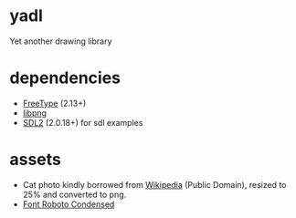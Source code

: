 # yadl
Yet another drawing library

# dependencies
- [FreeType](https://www.freetype.org/download.html) (2.13+)
- [libpng](http://www.libpng.org/pub/png/libpng.html)
- [SDL2](https://www.libsdl.org/download-2.0.php) (2.0.18+) for sdl examples

# assets
- Cat photo kindly borrowed from [Wikipedia](https://commons.wikimedia.org/wiki/File:Stray_cat_on_wall.jpg) (Public Domain), resized to 25% and converted to png.
- [Font Roboto Condensed](https://www.1001freefonts.com/roboto-condensed.font)